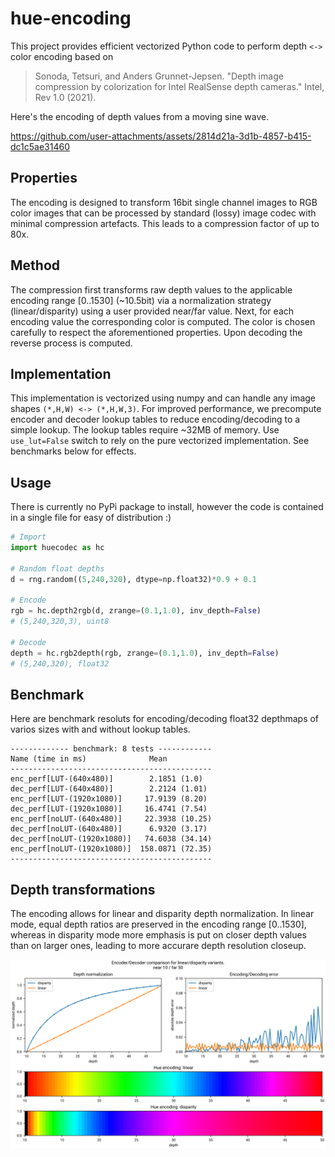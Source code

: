 # hue-encoding
This project provides efficient vectorized Python code to perform depth `<->` color encoding based on

> Sonoda, Tetsuri, and Anders Grunnet-Jepsen.
"Depth image compression by colorization for Intel RealSense depth cameras." Intel, Rev 1.0 (2021).

Here's the encoding of depth values from a moving sine wave.


https://github.com/user-attachments/assets/2814d21a-3d1b-4857-b415-dc1c5ae31460


## Properties

The encoding is designed to transform 16bit single channel images to RGB color images that can be processed by standard (lossy) image codec with minimal compression artefacts. This leads to a compression factor of up to 80x.

## Method

The compression first transforms raw depth values to the applicable encoding range [0..1530] (~10.5bit) via a normalization strategy (linear/disparity) using a user provided near/far value. Next, for each encoding value the corresponding color is computed. The color is chosen carefully to respect the aforementioned properties. Upon decoding the reverse process is computed.

## Implementation

This implementation is vectorized using numpy and can handle any image shapes `(*,H,W) <-> (*,H,W,3)`. For improved performance, we precompute encoder and decoder lookup tables to reduce encoding/decoding to a simple lookup. The lookup tables require ~32MB of memory. Use `use_lut=False` switch to rely on the pure vectorized implementation. See benchmarks below for effects.

## Usage

There is currently no PyPi package to install, however the code is contained in a single file for easy of distribution :)

```python
# Import
import huecodec as hc

# Random float depths
d = rng.random((5,240,320), dtype=np.float32)*0.9 + 0.1

# Encode
rgb = hc.depth2rgb(d, zrange=(0.1,1.0), inv_depth=False)
# (5,240,320,3), uint8

# Decode
depth = hc.rgb2depth(rgb, zrange=(0.1,1.0), inv_depth=False)
# (5,240,320), float32
```

## Benchmark

Here are benchmark resoluts for encoding/decoding float32 depthmaps of varios sizes with and without lookup tables.

```
------------- benchmark: 8 tests ------------
Name (time in ms)              Mean          
---------------------------------------------
enc_perf[LUT-(640x480)]        2.1851 (1.0)    
dec_perf[LUT-(640x480)]        2.2124 (1.01)   
enc_perf[LUT-(1920x1080)]     17.9139 (8.20) 
dec_perf[LUT-(1920x1080)]     16.4741 (7.54)   
enc_perf[noLUT-(640x480)]     22.3938 (10.25)  
dec_perf[noLUT-(640x480)]      6.9320 (3.17)   
dec_perf[noLUT-(1920x1080)]   74.6038 (34.14)  
enc_perf[noLUT-(1920x1080)]  158.0871 (72.35)  
---------------------------------------------
```

## Depth transformations
The encoding allows for linear and disparity depth normalization. In linear mode, equal depth ratios are preserved in the encoding range [0..1530], whereas in disparity mode more emphasis is put on closer depth values than on larger ones, leading to more accurare depth resolution closeup.

![](etc/compare_encoding.svg)

